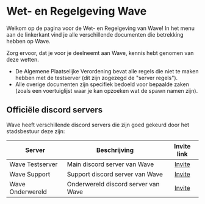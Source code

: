 # Wet- en Regelgeving Wave

Welkom op de pagina voor de Wet- en Regelgeving van Wave!
In het menu aan de linkerkant vind je alle verschillende documenten die betrekking hebben op Wave.

Zorg ervoor, dat je voor je deelneemt aan Wave, kennis hebt genomen van deze wetten.

- De Algemene Plaatselijke Verordening bevat alle regels die niet te maken hebben met de testserver (dit zijn zogezegd de "server regels").
- Alle overige documenten zijn specifiek bedoeld voor bepaalde zaken (zoals een voertuiglijst waar je kan opzoeken wat de spawn namen zijn).

## Officiële discord servers

Wave heeft verschillende discord servers die zijn goed gekeurd door het stadsbestuur deze zijn:

| Server | Beschrijving | Invite link |
|---|---|:---:|
|Wave Testserver| Main discord server van Wave | [Invite](https://discord.gg/wts) |
|Wave Support| Support discord server van Wave | [Invite](https://discord.gg/FdY7uq2pTE) |
|Wave Onderwereld| Onderwereld discord server van Wave | [Invite](https://discord.gg/68UwpWvcEc) |